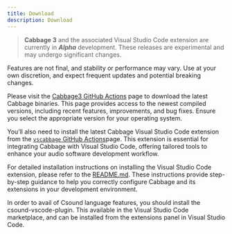 ```yaml
---
title: Download
description: Download
---
```


> **Cabbage 3** and the associated Visual Studio Code extension are currently in ***Alpha*** development. These releases are experimental and may undergo significant changes. 

Features are not final, and stability or performance may vary. Use at your own discretion, and expect frequent updates and potential breaking changes.


Please visit the [Cabbage3 GitHub Actions](https://github.com/rorywalsh/cabbage3/actions) page to download the latest Cabbage binaries. This page provides access to the newest compiled versions, including recent features, improvements, and bug fixes. Ensure you select the appropriate version for your operating system.

You’ll also need to install the latest Cabbage Visual Studio Code extension from the [`vscabbage` GitHub Actions](https://github.com/rorywalsh/cabbage3website/actions)page. This extension is essential for integrating Cabbage with Visual Studio Code, offering tailored tools to enhance your audio software development workflow. 

For detailed installation instructions on installing the Visual Studio Code extension, please refer to the [README.md](https://github.com/rorywalsh/vscabbage/blob/main/readme.md). These instructions provide step-by-step guidance to help you correctly configure Cabbage and its extensions in your development environment.

In order to avail of Csound language features, you should install the csound-vscode-plugin. This available in the Visual Studio Code marketplace, and can be installed from the extensions panel in Visual Studio Code. 

